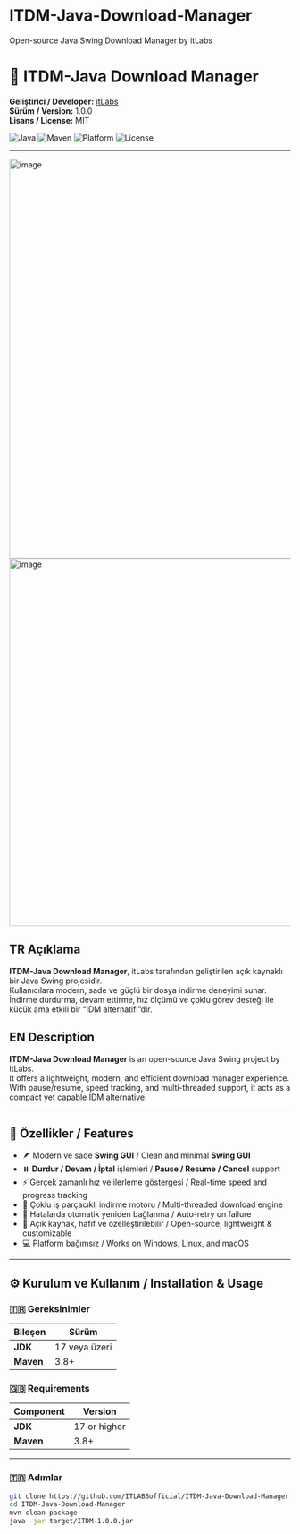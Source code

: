 # ITDM-Java-Download-Manager
Open-source Java Swing Download Manager by itLabs
# 🧭 ITDM-Java Download Manager  
**Geliştirici / Developer:** [itLabs](https://github.com/ITLABSofficial)  
**Sürüm / Version:** 1.0.0  
**Lisans / License:** MIT  

![Java](https://img.shields.io/badge/Java-17-orange?style=for-the-badge)
![Maven](https://img.shields.io/badge/Maven-Build-blue?style=for-the-badge)
![Platform](https://img.shields.io/badge/Platform-Cross--Platform-lightgrey?style=for-the-badge)
![License](https://img.shields.io/badge/License-MIT-green?style=for-the-badge)

---
<img width="1076" height="714" alt="image" src="https://github.com/user-attachments/assets/7a93a900-89f3-464d-8b49-6dac7df0c66a" />

<img width="1080" height="657" alt="image" src="https://github.com/user-attachments/assets/a519276e-0f1e-4ab3-8606-b599eaf52165" />


## TR Açıklama  
**ITDM-Java Download Manager**, itLabs tarafından geliştirilen açık kaynaklı bir Java Swing projesidir.  
Kullanıcılara modern, sade ve güçlü bir dosya indirme deneyimi sunar.  
İndirme durdurma, devam ettirme, hız ölçümü ve çoklu görev desteği ile küçük ama etkili bir “IDM alternatifi”dir.  

## EN Description  
**ITDM-Java Download Manager** is an open-source Java Swing project by itLabs.  
It offers a lightweight, modern, and efficient download manager experience.  
With pause/resume, speed tracking, and multi-threaded support, it acts as a compact yet capable IDM alternative.  

---

## 🚀 Özellikler / Features  
- 🪶 Modern ve sade **Swing GUI** / Clean and minimal **Swing GUI**  
- ⏸️ **Durdur / Devam / İptal** işlemleri / **Pause / Resume / Cancel** support  
- ⚡ Gerçek zamanlı hız ve ilerleme göstergesi / Real-time speed and progress tracking  
- 🔄 Çoklu iş parçacıklı indirme motoru / Multi-threaded download engine  
- 🔁 Hatalarda otomatik yeniden bağlanma / Auto-retry on failure  
- 🧩 Açık kaynak, hafif ve özelleştirilebilir / Open-source, lightweight & customizable  
- 💻 Platform bağımsız / Works on Windows, Linux, and macOS  

---

## ⚙️ Kurulum ve Kullanım / Installation & Usage  

### 🇹🇷 Gereksinimler  
| Bileşen | Sürüm |
|----------|--------|
| **JDK** | 17 veya üzeri |
| **Maven** | 3.8+ |

### 🇬🇧 Requirements  
| Component | Version |
|------------|----------|
| **JDK** | 17 or higher |
| **Maven** | 3.8+ |

---

### 🇹🇷 Adımlar  
```bash
git clone https://github.com/ITLABSofficial/ITDM-Java-Download-Manager.git
cd ITDM-Java-Download-Manager
mvn clean package
java -jar target/ITDM-1.0.0.jar

